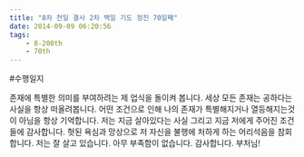 ```yaml
---
title: "8차 천일 결사 2차 백일 기도 정진 70일째"
date: 2014-09-09 06:20:56
tags:
    - 8-200th
    - 70th
---
```


#수행일지

존재에 특별한 의미를 부여하려는 제 업식을 돌이켜 봅니다. 세상 모든 존재는 공하다는 사실을 항상 떠올려봅니다. 어떤 조건으로 인해 나의 존재가 특별해지거나 열등해지는것이 아님을 항상 기억합니다. 저는 지금 살아있다는 사실 그리고 지금 저에게 주어진 조건들에 감사합니다. 헛된 욕심과 망상으로 저 자신을 불행에 처하게 하는 어리석음을 참회합니다. 저는 잘 살고 있습니다. 아무 부족함이 없습니다. 감사합니다. 부처님!
